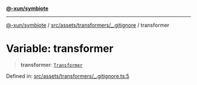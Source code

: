 [**@-xun/symbiote**](../../../../../README.md)

***

[@-xun/symbiote](../../../../../README.md) / [src/assets/transformers/\_.gitignore](../README.md) / transformer

# Variable: transformer

> **transformer**: [`Transformer`](../../../type-aliases/Transformer.md)

Defined in: [src/assets/transformers/\_.gitignore.ts:5](https://github.com/Xunnamius/symbiote/blob/450f56aebb4b9ee6be666259169f3898916253ca/src/assets/transformers/_.gitignore.ts#L5)
